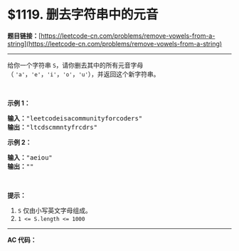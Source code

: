 # $1119. 删去字符串中的元音

**题目链接：**[https://leetcode-cn.com/problems/remove-vowels-from-a-string](https://leetcode-cn.com/problems/remove-vowels-from-a-string)

---

<div class="content__1Y2H">
 <div class="notranslate">
  <p>给你一个字符串&nbsp;<code>S</code>，请你删去其中的所有元音字母（&nbsp;<code>'a'</code>，<code>'e'</code>，<code>'i'</code>，<code>'o'</code>，<code>'u'</code>），并返回这个新字符串。</p> 
  <p>&nbsp;</p> 
  <p><strong>示例 1：</strong></p> 
  <pre class="language-text"><strong>输入：</strong>"leetcodeisacommunityforcoders"
<strong>输出：</strong>"ltcdscmmntyfrcdrs"
</pre> 
  <p><strong>示例 2：</strong></p> 
  <pre class="language-text"><strong>输入：</strong>"aeiou"
<strong>输出：</strong>""
</pre> 
  <p>&nbsp;</p> 
  <p><strong>提示：</strong></p> 
  <ol> 
   <li><code>S</code> 仅由小写英文字母组成。</li> 
   <li><code>1 &lt;= S.length &lt;= 1000</code></li> 
  </ol> 
 </div>
</div>

---

**AC 代码：**

```java

```